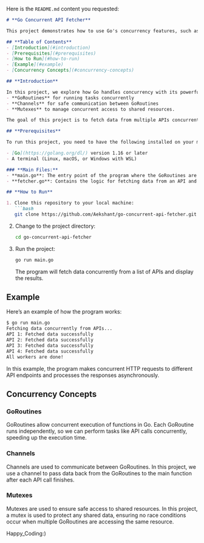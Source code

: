 Here is the `README.md` content you requested:

```markdown
# **Go Concurrent API Fetcher**

This project demonstrates how to use Go's concurrency features, such as **GoRoutines**, **Channels**, and **Mutexes**, to perform concurrent API calls efficiently.

## **Table of Contents**
- [Introduction](#introduction)
- [Prerequisites](#prerequisites)
- [How to Run](#how-to-run)
- [Example](#example)
- [Concurrency Concepts](#concurrency-concepts)

## **Introduction**

In this project, we explore how Go handles concurrency with its powerful tools:
- **GoRoutines** for running tasks concurrently
- **Channels** for safe communication between GoRoutines
- **Mutexes** to manage concurrent access to shared resources.

The goal of this project is to fetch data from multiple APIs concurrently using Go's concurrency features.

## **Prerequisites**

To run this project, you need to have the following installed on your machine:

- [Go](https://golang.org/dl/) version 1.16 or later
- A terminal (Linux, macOS, or Windows with WSL)

### **Main Files:**
- **main.go**: The entry point of the program where the GoRoutines are managed, and the WaitGroup synchronizes their completion.
- **fetcher.go**: Contains the logic for fetching data from an API and using channels to pass data.

## **How to Run**

1. Clone this repository to your local machine:
   ```bash
   git clone https://github.com/Aekshant/go-concurrent-api-fetcher.git
   ```

2. Change to the project directory:
   ```bash
   cd go-concurrent-api-fetcher
   ```

3. Run the project:
   ```bash
   go run main.go
   ```

   The program will fetch data concurrently from a list of APIs and display the results.

## **Example**

Here’s an example of how the program works:

```bash
$ go run main.go
Fetching data concurrently from APIs...
API 1: Fetched data successfully
API 2: Fetched data successfully
API 3: Fetched data successfully
API 4: Fetched data successfully
All workers are done!
```

In this example, the program makes concurrent HTTP requests to different API endpoints and processes the responses asynchronously.

## **Concurrency Concepts**

### **GoRoutines**
GoRoutines allow concurrent execution of functions in Go. Each GoRoutine runs independently, so we can perform tasks like API calls concurrently, speeding up the execution time.

### **Channels**
Channels are used to communicate between GoRoutines. In this project, we use a channel to pass data back from the GoRoutines to the main function after each API call finishes.

### **Mutexes**
Mutexes are used to ensure safe access to shared resources. In this project, a mutex is used to protect any shared data, ensuring no race conditions occur when multiple GoRoutines are accessing the same resource.

Happy_Coding:)

